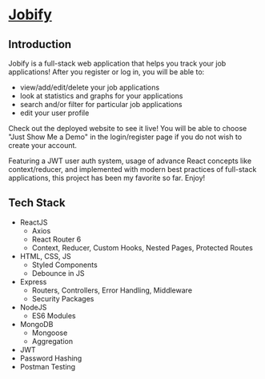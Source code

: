 # [Jobify](https://jobify-24nl.onrender.com)

## Introduction
Jobify is a full-stack web application that helps you track your job applications!
After you register or log in, you will be able to:
* view/add/edit/delete your job applications
* look at statistics and graphs for your applications
* search and/or filter for particular job applications
* edit your user profile

Check out the deployed website to see it live! You will be able to choose "Just Show Me a Demo" in the login/register page if you do not wish to create your account.

Featuring a JWT user auth system, usage of advance React concepts like context/reducer, and implemented with modern best practices of full-stack applications, this project has been my favorite so far. Enjoy! 

## Tech Stack
- ReactJS
  - Axios
  - React Router 6
  - Context, Reducer, Custom Hooks, Nested Pages, Protected Routes
- HTML, CSS, JS
  - Styled Components
  - Debounce in JS
- Express
  - Routers, Controllers, Error Handling, Middleware
  - Security Packages
- NodeJS
  - ES6 Modules
- MongoDB
  - Mongoose
  - Aggregation
- JWT
- Password Hashing
- Postman Testing
